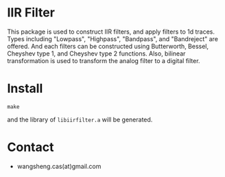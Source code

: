 IIR Filter
==========

This package is used to construct IIR filters, and apply filters to 1d traces. Types including "Lowpass", "Highpass", "Bandpass", and "Bandreject" are offered. And each filters can be constructed using Butterworth, Bessel, Cheyshev type 1, and Cheyshev type 2 functions. Also, bilinear transformation is used to transform the analog filter to a digital filter.

# Install

```
make
```

and the library of `libiirfilter.a` will be generated.

# Contact

- wangsheng.cas(at)gmail.com